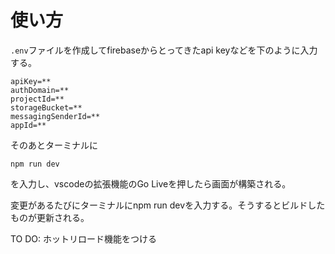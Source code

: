 # 使い方
```.env```ファイルを作成してfirebaseからとってきたapi keyなどを下のように入力する。
```
apiKey=**
authDomain=**
projectId=**
storageBucket=**
messagingSenderId=**
appId=**
```
そのあとターミナルに
```
npm run dev
```
を入力し、vscodeの拡張機能のGo Liveを押したら画面が構築される。

変更があるたびにターミナルにnpm run devを入力する。そうするとビルドしたものが更新される。

TO DO: ホットリロード機能をつける